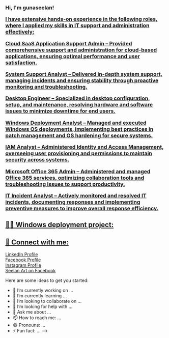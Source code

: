 <h3>Hi, I'm gunaseelan! <br/><a href="(https://github.com/Gunaseelan2507/Gunaseelan-Rajadurai)">
<p>I have extensive hands-on experience in the following roles, where I applied my skills in IT support and administration effectively:</p>
<p><b>Cloud SaaS Application Support Admin</b> – Provided comprehensive support and administration for cloud-based applications, ensuring optimal performance and user satisfaction.</p>
<p><b>System Support Analyst</b> – Delivered in-depth system support, managing incidents and ensuring stability through proactive monitoring and troubleshooting.</p>
<p><b>Desktop Engineer</b> – Specialized in desktop configuration, setup, and maintenance, resolving hardware and software issues to minimize downtime for end users.</p>
<p><b>Windows Deployment Analyst</b> – Managed and executed Windows OS deployments, implementing best practices in patch management and OS hardening for secure systems.</p>
<p><b>IAM Analyst</b> – Administered Identity and Access Management, overseeing user provisioning and permissions to maintain security across systems.</p>
<p><b>Microsoft Office 365 Admin</b> – Administered and managed Office 365 services, optimizing collaboration tools and troubleshooting issues to support productivity.</p>
<p><b>IT Incident Analyst</b> – Actively monitored and resolved IT incidents, documenting responses and implementing preventive measures to improve overall response efficiency.</p>

</h3>

<h2>👨‍💻 Windows deployment project:</h2>





<h2> 🤳 Connect with me:</h2>
<a href="https://www.linkedin.com/in/gunaseelan-rajadurai/" target="_blank">LinkedIn Profile</a><br>
<a href="https://www.facebook.com/profile.php?id=100063591582409" target="_blank">Facebook Profile</a><br>
<a href="https://www.instagram.com/gunaseelan_rajadurai/" target="_blank">Instagram Profile</a><br>
<a href="https://www.facebook.com/SEELANART/" target="_blank">Seelan Art on Facebook</a>


Here are some ideas to get you started:

- 🔭 I’m currently working on ...
- 🌱 I’m currently learning ...
- 👯 I’m looking to collaborate on ...
- 🤔 I’m looking for help with ...
- 💬 Ask me about ...
- 📫 How to reach me: ...
- 😄 Pronouns: ...
- ⚡ Fun fact: ...
-->
